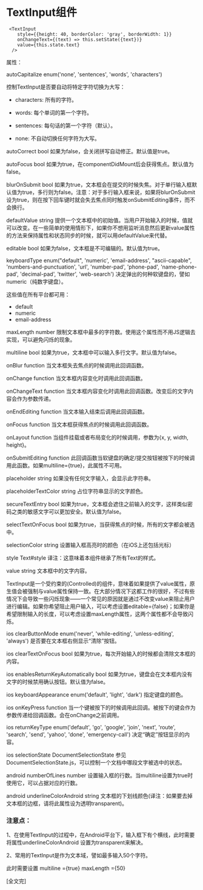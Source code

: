 ﻿
# TextInput组件

```
 <TextInput
    style={{height: 40, borderColor: 'gray', borderWidth: 1}}
    onChangeText={(text) => this.setState({text})}
    value={this.state.text}
  />
```

属性：

autoCapitalize enum('none', 'sentences', 'words', 'characters') 

控制TextInput是否要自动将特定字符切换为大写：

- characters: 所有的字符。

- words: 每个单词的第一个字符。

- sentences: 每句话的第一个字符（默认）。

- none: 不自动切换任何字符为大写。

autoCorrect bool 
如果为false，会关闭拼写自动修正。默认值是true。

autoFocus bool 
如果为true，在componentDidMount后会获得焦点。默认值为false。

blurOnSubmit bool 
如果为true，文本框会在提交的时候失焦。对于单行输入框默认值为true，多行则为false。注意：对于多行输入框来说，如果将blurOnSubmit设为true，则在按下回车键时就会失去焦点同时触发onSubmitEditing事件，而不会换行。

defaultValue string 
提供一个文本框中的初始值。当用户开始输入的时候，值就可以改变。在一些简单的使用情形下，如果你不想用监听消息然后更新value属性的方法来保持属性和状态同步的时候，就可以用defaultValue来代替。

editable bool 
如果为false，文本框是不可编辑的。默认值为true。

keyboardType enum("default", 'numeric', 'email-address', "ascii-capable", 'numbers-and-punctuation', 'url', 'number-pad', 'phone-pad', 'name-phone-pad', 'decimal-pad', 'twitter', 'web-search') 
决定弹出的何种软键盘的，譬如numeric（纯数字键盘）。

这些值在所有平台都可用：
- default
- numeric
- email-address

maxLength number 
限制文本框中最多的字符数。使用这个属性而不用JS逻辑去实现，可以避免闪烁的现象。

multiline bool 
如果为true，文本框中可以输入多行文字。默认值为false。

onBlur function 
当文本框失去焦点的时候调用此回调函数。

onChange function 
当文本框内容变化时调用此回调函数。

onChangeText function 
当文本框内容变化时调用此回调函数。改变后的文字内容会作为参数传递。

onEndEditing function 
当文本输入结束后调用此回调函数。

onFocus function 
当文本框获得焦点的时候调用此回调函数。

onLayout function 
当组件挂载或者布局变化的时候调用，参数为{x, y, width, height}。

onSubmitEditing function 
此回调函数当软键盘的确定/提交按钮被按下的时候调用此函数。如果multiline={true}，此属性不可用。

placeholder string 
如果没有任何文字输入，会显示此字符串。

placeholderTextColor string 
占位字符串显示的文字颜色。

secureTextEntry bool 
如果为true，文本框会遮住之前输入的文字，这样类似密码之类的敏感文字可以更加安全。默认值为false。

selectTextOnFocus bool 
如果为true，当获得焦点的时候，所有的文字都会被选中。

selectionColor string 
设置输入框高亮时的颜色（在iOS上还包括光标）

style Text#style 
译注：这意味着本组件继承了所有Text的样式。

value string 
文本框中的文字内容。

TextInput是一个受约束的(Controlled)的组件，意味着如果提供了value属性，原生值会被强制与value属性保持一致。在大部分情况下这都工作的很好，不过有些情况下会导致一些闪烁现象——一个常见的原因就是通过不改变value来阻止用户进行编辑。如果你希望阻止用户输入，可以考虑设置editable={false}；如果你是希望限制输入的长度，可以考虑设置maxLength属性，这两个属性都不会导致闪烁。


ios   clearButtonMode enum('never', 'while-editing', 'unless-editing', 'always') 
是否要在文本框右侧显示“清除”按钮。

ios    clearTextOnFocus bool 
如果为true，每次开始输入的时候都会清除文本框的内容。

ios    enablesReturnKeyAutomatically bool 
如果为true，键盘会在文本框内没有文字的时候禁用确认按钮。默认值为false。

ios    keyboardAppearance enum('default', 'light', 'dark') 
指定键盘的颜色。

ios   onKeyPress function 
当一个键被按下的时候调用此回调。被按下的键会作为参数传递给回调函数。会在onChange之前调用。

ios    returnKeyType enum('default', 'go', 'google', 'join', 'next', 'route', 'search', 'send', 'yahoo', 'done', 'emergency-call')
决定“确定”按钮显示的内容。

ios    selectionState DocumentSelectionState 
参见DocumentSelectionState.js，可以控制一个文档中哪段文字被选中的状态。

android  numberOfLines number 
设置输入框的行数。当multiline设置为true时使用它，可以占据对应的行数。

android  underlineColorAndroid string 
文本框的下划线颜色(译注：如果要去掉文本框的边框，请将此属性设为透明transparent)。


### 注意点：
1、在使用TextInput的过程中，在Android平台下，输入框下有个横线，此时需要将属性underlineColorAndroid  设置为transparent来解决。

2、常用的TextInput是作为文本域，譬如最多输入50个字符。

此时需要设置   multiline ={true}  maxLength ={50}












[全文完]